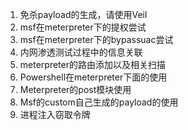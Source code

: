 1. 免杀payload的生成，请使用Veil
2. msf在meterpreter下的提权尝试
3. msf在meterpreter下的bypassuac尝试
4. 内网渗透测试过程中的信息关联
5. meterpreter的路由添加以及相关扫描
6. Powershell在meterpreter下面的使用
6. Meterpreter的post模块使用
7. Msf的custom自己生成的payload的使用
8. 进程注入窃取令牌
